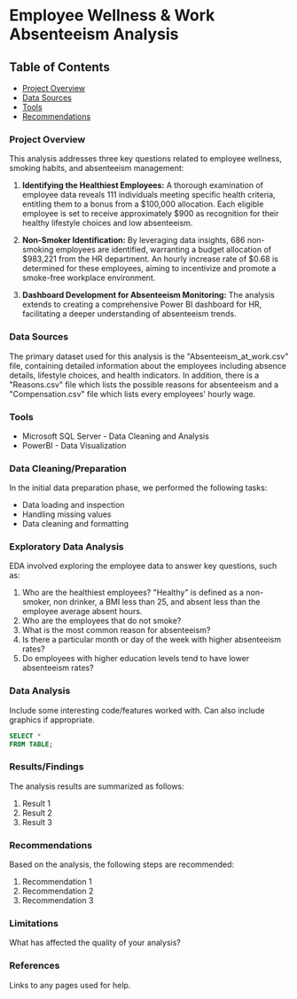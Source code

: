 # Employee Wellness & Work Absenteeism Analysis

## Table of Contents

- [Project Overview](#project-overview)
- [Data Sources](#data-sources)
- [Tools](#tools)
- [Recommendations](#recommendations)

### Project Overview
This analysis addresses three key questions related to employee wellness, smoking habits, and absenteeism management:

1. **Identifying the Healthiest Employees:** A thorough examination of employee data reveals 111 individuals meeting specific health criteria, entitling them to a bonus from a $100,000 allocation. Each eligible employee is set to receive approximately $900 as recognition for their healthy lifestyle choices and low absenteeism.

2. **Non-Smoker Identification:** By leveraging data insights, 686 non-smoking employees are identified, warranting a budget allocation of $983,221 from the HR department. An hourly increase rate of $0.68 is determined for these employees, aiming to incentivize and promote a smoke-free workplace environment.

3. **Dashboard Development for Absenteeism Monitoring:** The analysis extends to creating a comprehensive Power BI dashboard for HR, facilitating a deeper understanding of absenteeism trends. 

### Data Sources
The primary dataset used for this analysis is the "Absenteeism_at_work.csv" file, containing detailed information about the employees including absence details, lifestyle choices, and health indicators. In addition, there is a "Reasons.csv" file which lists the possible reasons for absenteeism and a "Compensation.csv" file which lists every employees' hourly wage. 

### Tools

- Microsoft SQL Server - Data Cleaning and Analysis
- PowerBI - Data Visualization

### Data Cleaning/Preparation

In the initial data preparation phase, we performed the following tasks:
- Data loading and inspection
- Handling missing values
- Data cleaning and formatting

### Exploratory Data Analysis

EDA involved exploring the employee data to answer key questions, such as:
1. Who are the healthiest employees? "Healthy" is defined as a non-smoker, non drinker, a BMI less than 25, and absent less than the employee average absent hours.
2. Who are the employees that do not smoke?
3. What is the most common reason for absenteeism?
4. Is there a particular month or day of the week with higher absenteeism rates?
5. Do employees with higher education levels tend to have lower absenteeism rates?

### Data Analysis

Include some interesting code/features worked with. Can also include graphics if appropriate. 

```sql
SELECT *
FROM TABLE;
```

### Results/Findings

The analysis results are summarized as follows:
1. Result 1
2. Result 2
3. Result 3

### Recommendations

Based on the analysis, the following steps are recommended:
1. Recommendation 1
2. Recommendation 2
3. Recommendation 3

### Limitations
What has affected the quality of your analysis?

### References

Links to any pages used for help. 


